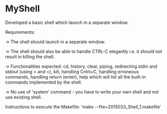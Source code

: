 # MyShell
Developed a basic shell which launch in a separate window. 

Requirements:

-> The shell should launch in a separate window.

-> The shell should also be able to handle CTRL-C elegantly i.e. it should not result in killing the shell.

-> Functionalities expected: cd, history, clear, piping, redirecting stdin and stdout (using > and <), kill, handling Cntrl+C, handling erroneous commands, handling return (enter), help which will list all the built-in commands implemented by the shell.

-> No use of 'system' command - you have to write your own shell and not use existing shell.

Instructions to execute the Makefile:
'make --file=2015033_Shell_1.makefile'
